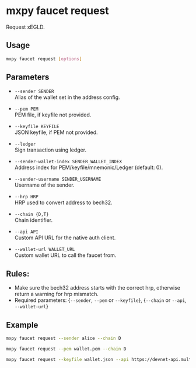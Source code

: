 # mxpy faucet request

Request xEGLD.

## Usage

```bash
mxpy faucet request [options]
```

## Parameters

- `--sender SENDER`  
  Alias of the wallet set in the address config.

- `--pem PEM`  
  PEM file, if keyfile not provided.

- `--keyfile KEYFILE`  
  JSON keyfile, if PEM not provided.

- `--ledger`  
  Sign transaction using ledger.

- `--sender-wallet-index SENDER_WALLET_INDEX`  
  Address index for PEM/keyfile/mnemonic/Ledger (default: 0).

- `--sender-username SENDER_USERNAME`  
  Username of the sender.

- `--hrp HRP`  
  HRP used to convert address to bech32.

- `--chain {D,T}`  
  Chain identifier.

- `--api API`  
  Custom API URL for the native auth client.

- `--wallet-url WALLET_URL`  
  Custom wallet URL to call the faucet from.

## Rules:
- Make sure the bech32 address starts with the correct hrp, otherwise return a warning for hrp mismatch.
- Required parameters: {`--sender`, `--pem` or `--keyfile`}, {`--chain` or `--api`, `--wallet-url`}

## Example

```bash
mxpy faucet request --sender alice --chain D

mxpy faucet request --pem wallet.pem --chain D

mxpy faucet request --keyfile wallet.json --api https://devnet-api.multiversx.com --wallet-url https://devnet-wallet.multiversx.com
